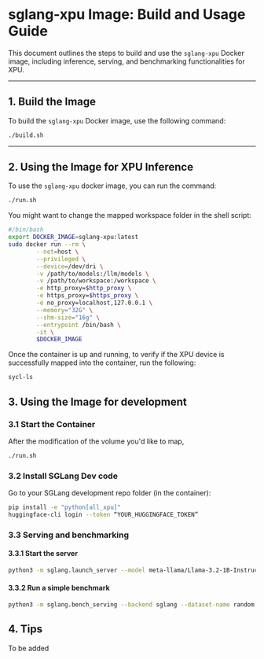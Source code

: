 # sglang-xpu Image: Build and Usage Guide

This document outlines the steps to build and use the `sglang-xpu` Docker image, including inference, serving, and benchmarking functionalities for XPU.

---

## 1. Build the Image

To build the `sglang-xpu` Docker image, use the following command:

```bash
./build.sh
```

---

## 2. Using the Image for XPU Inference

To use the `sglang-xpu` docker image, you can run the command:
```bash
./run.sh
```

You might want to change the mapped workspace folder in the shell script:

```bash
#/bin/bash
export DOCKER_IMAGE=sglang-xpu:latest
sudo docker run --rm \
        --net=host \
        --privileged \
        --device=/dev/dri \
        -v /path/to/models:/llm/models \
        -v /path/to/workspace:/workspace \
        -e http_proxy=$http_proxy \
        -e https_proxy=$https_proxy \
        -e no_proxy=localhost,127.0.0.1 \
        --memory="32G" \
        --shm-size="16g" \
        --entrypoint /bin/bash \
        -it \
        $DOCKER_IMAGE
```

Once the container is up and running, to verify if the XPU device is successfully mapped into the container, run the following:

```bash
sycl-ls
```

## 3. Using the Image for development

### 3.1 **Start the Container**

After the modification of the volume you'd like to map,

```bash
./run.sh
```

### 3.2 **Install SGLang Dev code**

Go to your SGLang development repo folder (in the container):

```bash
pip install -e "python[all_xpu]"
huggingface-cli login --token “YOUR_HUGGINGFACE_TOKEN”
```
### 3.3 Serving and benchmarking

#### 3.3.1 Start the server

```bash
python3 -m sglang.launch_server --model meta-llama/Llama-3.2-1B-Instruct &
```

#### 3.3.2 Run a simple benchmark

```bash
python3 -m sglang.bench_serving --backend sglang --dataset-name random --num-prompts 1 --random-input 1024 --random-output 512 --host 127.0.0.1
```


## 4. Tips

To be added
